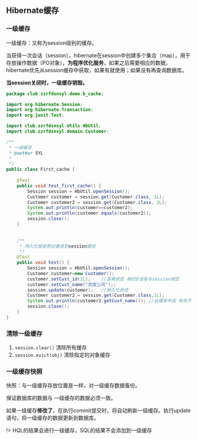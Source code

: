 ## Hibernate缓存

### 一级缓存

一级缓存：又称为session级别的缓存。

当获得一次会话（session），hibernate在session中创建多个集合（map），用于存放操作数据（PO对象），**为程序优化服务**，如果之后需要相应的数据，hibernate优先从session缓存中获取，如果有就使用；如果没有再查询数据库。

**当session关闭时，一级缓存销毁。**



```java
package club.zzrfdsnsyl.demo.b_cache;

import org.hibernate.Session;
import org.hibernate.Transaction;
import org.junit.Test;

import club.zzrfdsnsyl.Utils.HbUtil;
import club.zzrfdsnsyl.domain.Customer;

/**
 * 一级缓存
 * @author SYL
 *
 */
public class First_cache {
	
	@Test
	public void test_first_cache() {
		Session session = HbUtil.openSession();
		Customer customer = session.get(Customer.class, 1L);
		Customer customer2 = session.get(Customer.class, 1L);
		System.out.println(customer==customer2);
		System.out.println(customer.equals(customer2));
		session.close();
	}
	
	
	/**
	 * 持久化就是把对象放到session缓存
	 */
	@Test
	public void test() {
		Session session = HbUtil.openSession();
		Customer customer=new Customer();
		customer.setCust_id(1L);	//游离状态 有OID没有与session绑定 
		customer.setCust_name("百度公司");;
		session.update(customer);	//持久化状态
		Customer customer2 = session.get(Customer.class,1L);
		System.out.println(customer2.getCust_name()); //从缓存中找 有则不会去数据库
		session.close();
	}
}

```

### 清除一级缓存

1. `session.clear()` 清除所有缓存
2. `session.evict(obj)` 清除指定的对象缓存



### 一级缓存快照

快照：与一级缓存存放位置是一样，对一级缓存数据备份。

保证数据库的数据与 一级缓存的数据必须一致。

如果一级缓存**修改了**，在执行commit提交时，将自动刷新一级缓存。执行update语句，将一级缓存的数据更新到数据库。



!> HQL的结果会进行一级缓存，SQL的结果不会添加到一级缓存

